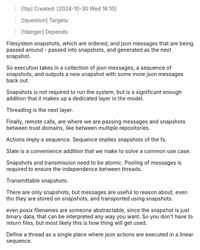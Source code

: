 
>[!tip] Created: [2024-10-30 Wed 16:10]

>[!question] Targets: 

>[!danger] Depends: 

Filesystem snapshots, which are ordered, and json messages that are being passed around - passed into snapshots, and generated as the next snapshot.

So execution takes in a collection of json messages, a sequence of snapshots, and outputs a new snapshot with some more json messages back out.

Snapshots is not required to run the system, but is a significant enough addition that it makes up a dedicated layer in the model.

Threading is the next layer.

Finally, remote calls, are where we are passing messages and snapshots between trust domains, like between multiple repositories.

Actions imply a sequence.  Sequence implies snapshots of the fs.

State is a convenience addition that we make to solve a common use case.

Snapshots and transmission need to be atomic. Pooling of messages is required to ensure the independence between threads.

Transmittable snapshots.

There are only snapshots, but messages are useful to reason about, even tho they are stored on snapshots, and transported using snapshots.

even posix filenames are someone abstractable, since the snapshot is just binary data, that can be interpreted any way you want.  So you don't have to return files, but most likely this is how thing will get used.

Define a thread as a single place where json actions are executed in a linear sequence.